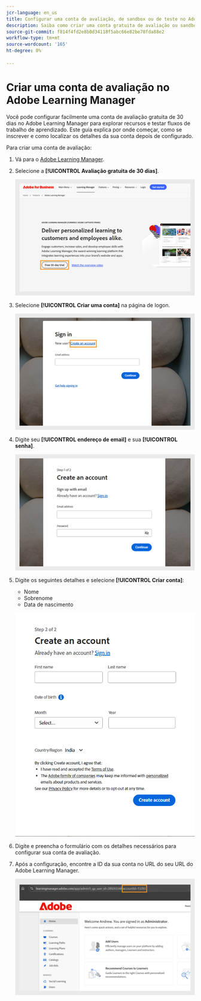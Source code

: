 ```yaml
---
jcr-language: en_us
title: Configurar uma conta de avaliação, de sandbox ou de teste no Adobe Learning Manager
description: Saiba como criar uma conta gratuita de avaliação ou sandbox de 30 dias no Adobe Learning Manager. Siga as etapas simples para configurar o ambiente de teste e começar rapidamente.
source-git-commit: f814f4fd2e8b0d34118f5abc66e82be78fda88e2
workflow-type: tm+mt
source-wordcount: '165'
ht-degree: 0%

---
```



# Criar uma conta de avaliação no Adobe Learning Manager

Você pode configurar facilmente uma conta de avaliação gratuita de 30 dias no Adobe Learning Manager para explorar recursos e testar fluxos de trabalho de aprendizado. Este guia explica por onde começar, como se inscrever e como localizar os detalhes da sua conta depois de configurado.

Para criar uma conta de avaliação:

1. Vá para o [Adobe Learning Manager](https://business.adobe.com/products/learning-manager/adobe-learning-manager.html).
2. Selecione a **[!UICONTROL Avaliação gratuita de 30 dias]**.

   ![](assets/free-trial.png)

3. Selecione **[!UICONTROL Criar uma conta]** na página de logon.

   ![](assets/create-trial-account.png)

4. Digite seu **[!UICONTROL endereço de email]** e sua **[!UICONTROL senha]**.

   ![](assets/type-email.png)

5. Digite os seguintes detalhes e selecione **[!UICONTROL Criar conta]**:
   * Nome
   * Sobrenome
   * Data de nascimento

   ![](assets/more-details.png)

6. Digite e preencha o formulário com os detalhes necessários para configurar sua conta de avaliação.
7. Após a configuração, encontre a ID da sua conta no URL do seu URL do Adobe Learning Manager.

   ![](assets/account-id-trial.png)
